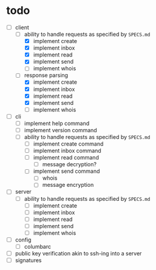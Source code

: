 # todo

- [ ] client
    - [ ] ability to handle requests as specified by `SPECS.md`
        - [x] implement create
        - [x] implement inbox
        - [x] implement read
        - [x] implement send
        - [ ] implement whois
    - [ ] response parsing
        - [x] implement create
        - [x] implement inbox
        - [x] implement read
        - [x] implement send
        - [ ] implement whois
- [ ] cli
    - [ ] implement help command
    - [ ] implement version command
    - [ ] ability to handle requests as specified by `SPECS.md`
        - [ ] implement create command
        - [ ] implement inbox command
        - [ ] implement read command
            - [ ] message decryption?
        - [ ] implement send command
             - [ ] whois
             - [ ] message encryption
- [ ] server
    - [ ] ability to handle requests as specified by `SPECS.md`
        - [ ] implement create
        - [ ] implement inbox
        - [ ] implement read
        - [ ] implement send
        - [ ] implement whois
- [ ] config
    - [ ] columbarc
- [ ] public key verification akin to ssh-ing into a server
- [ ] signatures
